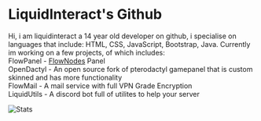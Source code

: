 # LiquidInteract's Github
Hi, i am liquidinteract a 14 year old developer on github, i specialise on languages that include: HTML, CSS, JavaScript, Bootstrap, Java.
Currently im working on a few projects, of which includes:<br />
FlowPanel - [FlowNodes](https://flownode.net) Panel<br />
OpenDactyl - An open source fork of pterodactyl gamepanel that is custom skinned and has more functionality<br />
FlowMail - A mail service with full VPN Grade Encryption<br />
LiquidUtils - A discord bot full of utilites to help your server<br />

![Stats](https://github-readme-stats.vercel.app/api?username=liquidinteract&count_private=true)
